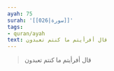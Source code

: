```yaml
---
ayah: 75
surah: '[[026|سورة]]'
tags:
- quran/ayah
text: قال أفرأيتم ما كنتم تعبدون
---
```

> قال أفرأيتم ما كنتم تعبدون
